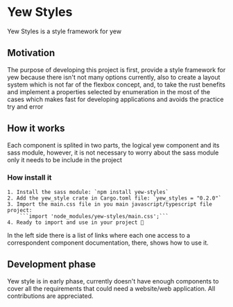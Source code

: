 # Yew Styles
Yew Styles is a style framework for yew

## Motivation
The purpose of developing this project is first,
provide a style framework for yew because there isn't not many options currently,
also to create a layout system which is not far of the flexbox concept, and,
to take the rust benefits and implement a properties selected by enumeration
in the most of the cases which makes fast for developing applications and avoids the practice try and error

## How it works
Each component is splited in two parts, the logical yew component and its sass module,
however, it is not necessary to worry about the sass module only it needs to be include in the project
### How install it
    1. Install the sass module: `npm install yew-styles`
    2. Add the yew_style crate in Cargo.toml file: `yew_styles = "0.2.0"`
    3. Import the main.css file in you main javascript/typescript file project: 
        ```import 'node_modules/yew-styles/main.css';```
    4. Ready to import and use in your project 🚀
In the left side there is a list of links where each one access to a correspondent component documentation,
there, shows how to use it.

## Development phase
Yew style is in early phase, currently doesn't have enough components to cover all the requirements that could need a website/web application.
All contributions are appreciated.